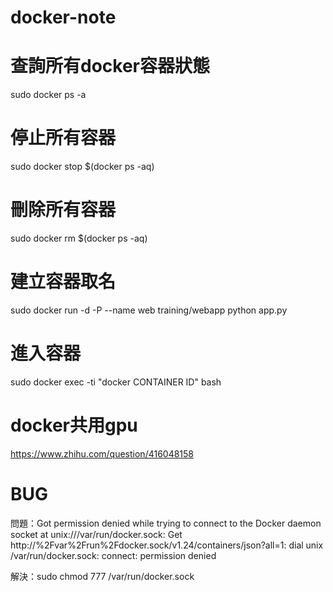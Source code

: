 # docker-note


# 查詢所有docker容器狀態

sudo docker ps -a

# 停止所有容器

sudo docker stop $(docker ps -aq)


# 刪除所有容器
sudo docker rm $(docker ps -aq)

# 建立容器取名

sudo docker run -d -P --name web training/webapp python app.py

# 進入容器

sudo docker exec -ti "docker  CONTAINER ID" bash

# docker共用gpu

https://www.zhihu.com/question/416048158

# BUG
問題：Got permission denied while trying to connect to the Docker daemon socket at unix:///var/run/docker.sock: Get http://%2Fvar%2Frun%2Fdocker.sock/v1.24/containers/json?all=1: dial unix /var/run/docker.sock: connect: permission denied

解決：sudo chmod 777 /var/run/docker.sock
